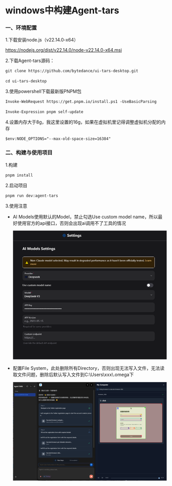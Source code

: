 # windows中构建Agent-tars



### 一、环境配置

1.下载安装node.js（v22.14.0-x64）

https://nodejs.org/dist/v22.14.0/node-v22.14.0-x64.msi

2.下载Agent-tars源码：

```
git clone https://github.com/bytedance/ui-tars-desktop.git 

cd ui-tars-desktop
```

3.使用powershell下载最新版PNPM包

```
Invoke-WebRequest https://get.pnpm.io/install.ps1 -UseBasicParsing

Invoke-Expression pnpm self-update
```

4.设置内存大于8g，我这里设置的16g，如果在虚拟机里记得调整虚拟机分配的内存

```
$env:NODE_OPTIONS="--max-old-space-size=16384"
```

### 二、构建与使用项目

1.构建

```
pnpm install
```

2.启动项目

```
pnpm run dev:agent-tars
```

3.使用注意

- AI Models使用默认的Model，禁止勾选Use custom model name，所以最好使用官方的api接口，否则会出现ai调用不了工具的情况

  ![image-20250408150134764.png](https://github.com/worship-bit/Win-Agent-tars/blob/main/image-20250408150134764.png?raw=true)

- 配置File System，此处删除所有Directory，否则出现无法写入文件，无法读取文件问题，删除后默认写入文件到C:\Users\xxx\\.omega下

  ![image-20250408150413572.png](https://github.com/worship-bit/Win-Agent-tars/blob/main/image-20250408150413572.png?raw=true)
